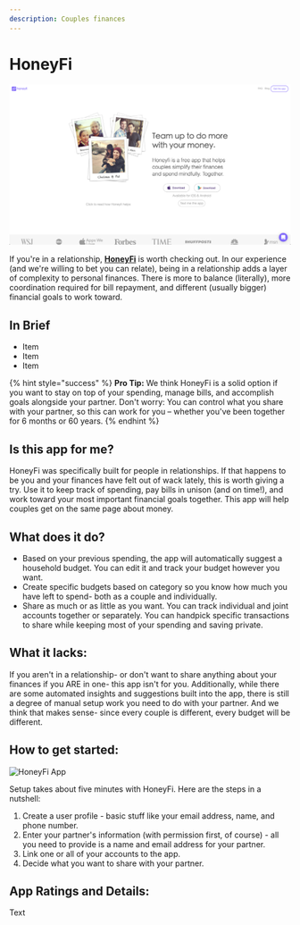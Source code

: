 ```yaml
---
description: Couples finances
---
```


# HoneyFi

![HoneyFi Website](../.gitbook/assets/honeyfi-web.png)

If you're in a relationship, [**HoneyFi**](https://www.honeyfi.com/) is worth checking out. In our experience \(and we're willing to bet you can relate\), being in a relationship adds a layer of complexity to personal finances. There is more to balance \(literally\), more coordination required for bill repayment, and different \(usually bigger\) financial goals to work toward.

## In Brief

* Item
* Item
* Item

{% hint style="success" %}
**Pro Tip:** We think HoneyFi is a solid option if you want to stay on top of your spending, manage bills, and accomplish goals alongside your partner. Don't worry: You can control what you share with your partner, so this can work for you – whether you've been together for 6 months or 60 years.
{% endhint %}

## Is this app for me?

HoneyFi was specifically built for people in relationships. If that happens to be you and your finances have felt out of wack lately, this is worth giving a try. Use it to keep track of spending, pay bills in unison \(and on time!\), and work toward your most important financial goals together. This app will help couples get on the same page about money.

## What does it do?

* Based on your previous spending, the app will automatically suggest a household budget. You can edit it and track your budget however you want.
* Create specific budgets based on category so you know how much you have left to spend- both as a couple and individually.
* Share as much or as little as you want. You can track individual and joint accounts together or separately. You can handpick specific transactions to share while keeping most of your spending and saving private.

## What it lacks:

If you aren't in a relationship- or don't want to share anything about your finances if you ARE in one- this app isn't for you. Additionally, while there are some automated insights and suggestions built into the app, there is still a degree of manual setup work you need to do with your partner. And we think that makes sense- since every couple is different, every budget will be different.

## How to get started:

![HoneyFi App](https://github.com/AstraFinance/app-guide/tree/2437d77de2b2a444ee4e5f9aa29e4ad062d8541a/budgeting/images/honeyfi-app.png)

Setup takes about five minutes with HoneyFi. Here are the steps in a nutshell:

1. Create a user profile - basic stuff like your email address, name, and phone number.
2. Enter your partner's information \(with permission first, of course\) - all you need to provide is a name and email address for your partner.
3. Link one or all of your accounts to the app.
4. Decide what you want to share with your partner.

## App Ratings and Details:

Text

